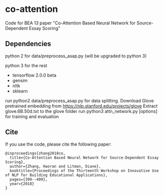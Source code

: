 # co-attention
Code for BEA 13 paper "Co-Attention Based Neural Network for Source-Dependent Essay Scoring"

## Dependencies

python 2 for data/preprocess_asap.py (will be upgraded to python 3)

python 3 for the rest

* tensorflow 2.0.0 beta
* gensim
* nltk
* sklearn

run python2 data/preprocess_asap.py for data splitting.
Download Glove pretrained embedding from https://nlp.stanford.edu/projects/glove
Extract glove.6B.50d.txt to the glove folder
run python3 attn_network.py [options] for training and evaluation


## Cite
If you use the code, please cite the following paper:
```
@inproceedings{zhang2018co,
  title={Co-Attention Based Neural Network for Source-Dependent Essay Scoring},
  author={Zhang, Haoran and Litman, Diane},
  booktitle={Proceedings of the Thirteenth Workshop on Innovative Use of NLP for Building Educational Applications},
  pages={399--409},
  year={2018}
}
```